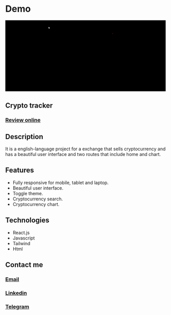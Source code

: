 # Demo

[![demo](./src/assets/gifs/demo.gif)](https://mahanafshar.github.io/cryptoTrackerTask/)

## Crypto tracker

### **[Review online](https://mahanafshar.github.io/cryptoTrackerTask/)**

## Description

It is a english-language project for a exchange that sells cryptocurrency and has a beautiful user interface and two routes that include home and chart.

## Features

* Fully responsive for mobile, tablet and laptop.
* Beautiful user interface.
* Toggle theme.
* Cryptocurrency search.
* Cryptocurrency chart.

## Technologies

* React.js
* Javascript
* Tailwind
* Html

## Contact me

### **[Email](mailto:mahan.ghaffarzadeh.afshar@gmail.com)**

### **[Linkedin](https://ir.linkedin.com/in/mahan-afshar-308aa2321?trk=people-guest_people_search-card)**

### **[Telegram](https://t.me/mahanafshaar)**